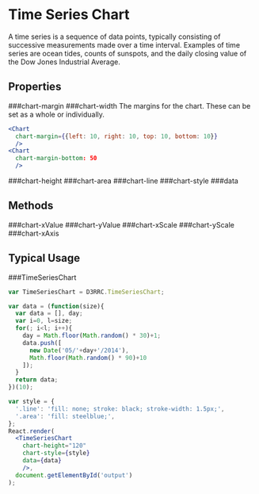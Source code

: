 Time Series Chart
=================

A time series is a sequence of data points, typically consisting of successive measurements made over a time interval. Examples of time series are ocean tides, counts of sunspots, and the daily closing value of the Dow Jones Industrial Average.

Properties
---

###chart-margin
###chart-width
The margins for the chart.  These can be set as a whole or individually.

```jsx
<Chart
  chart-margin={{left: 10, right: 10, top: 10, bottom: 10}}
  />
<Chart
  chart-margin-bottom: 50
  />
```

###chart-height
###chart-area
###chart-line
###chart-style
###data

Methods
---

###chart-xValue
###chart-yValue
###chart-xScale
###chart-yScale
###chart-xAxis

Typical Usage
---

###TimeSeriesChart

```jsx
var TimeSeriesChart = D3RRC.TimeSeriesChart;

var data = (function(size){
  var data = [], day;
  var i=0, l=size;
  for(; i<l; i++){
    day = Math.floor(Math.random() * 30)+1;
    data.push([
      new Date('05/'+day+'/2014'),
      Math.floor(Math.random() * 90)+10
    ]);
  }
  return data;
})(10);

var style = {
  '.line': 'fill: none; stroke: black; stroke-width: 1.5px;',
  '.area': 'fill: steelblue;',
};
React.render(
  <TimeSeriesChart
    chart-height="120"
    chart-style={style}
    data={data}
    />,
  document.getElementById('output')
);
```
